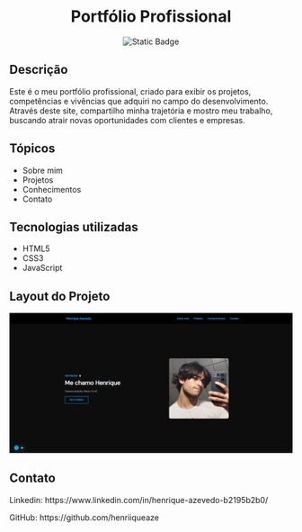 <h1 align="center">Portfólio Profissional</h1>

<p align="center">
  <img alt="Static Badge" src="https://img.shields.io/badge/Portf%C3%B3lio-Profissional-%231586BF?style=for-the-badge&logoColor=%231586BF&labelColor=grey&color=%231586BF">
</p>

<h2>Descrição</h2>
<p>Este é o meu portfólio profissional, criado para exibir os projetos, competências e vivências que adquiri no campo do desenvolvimento. Através deste site, compartilho minha trajetória e mostro meu trabalho, buscando atrair novas oportunidades com clientes e empresas.</p>

<h2>Tópicos</h2>
<ul>
  <li>Sobre mim</li>
  <li>Projetos</li>
  <li>Conhecimentos</li>
  <li>Contato</li>
</ul>

<h2>Tecnologias utilizadas</h2>
<ul>
  <li>HTML5</li>
  <li>CSS3</li>
  <li>JavaScript</li>
</ul>

<h2>Layout do Projeto</h2>
<img src="assets/images/layout.png"> 

<h2>Contato</h2>
<p>Linkedin: https://www.linkedin.com/in/henrique-azevedo-b2195b2b0/</p>
<p>GitHub: https://github.com/henriiqueaze</p>